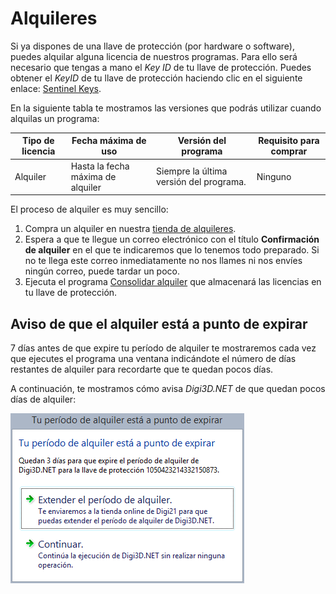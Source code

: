 # Alquileres

Si ya dispones de una llave de protección (por hardware o software), puedes alquilar alguna licencia de nuestros programas. Para ello será necesario que tengas a mano el _Key ID_ de tu llave de protección. Puedes obtener el _KeyID_ de tu llave de protección haciendo clic en el siguiente enlace: [Sentinel Keys](http://localhost:1947/\_int\_/devices.html).

En la siguiente tabla te mostramos las versiones que podrás utilizar cuando alquilas un programa:

| Tipo de licencia | Fecha máxima de uso               | Versión del programa                    | Requisito para comprar |
| ---------------- | --------------------------------- | --------------------------------------- | ---------------------- |
| Alquiler         | Hasta la fecha máxima de alquiler | Siempre la última versión del programa. | Ninguno                |

El proceso de alquiler es muy sencillo:

1. Compra un alquiler en nuestra [tienda de alquileres](http://www.digi21.net/Tienda/Alquiler).
2. Espera a que te llegue un correo electrónico con el título **Confirmación de alquiler** en el que te indicaremos que lo tenemos todo preparado. Si no te llega este correo inmediatamente no nos llames ni nos envíes ningún correo, puede tardar un poco.
3. Ejecuta el programa [Consolidar alquiler](/acerca-llaves-proteccion/programas-relacionados-con-licencias-y-llaves-de-proteccion/consolidar-alquiler.md) que almacenará las licencias en tu llave de protección.

## Aviso de que el alquiler está a punto de expirar

7 días antes de que expire tu período de alquiler te mostraremos cada vez que ejecutes el programa una ventana indicándote el número de días restantes de alquiler para recordarte que te quedan pocos días.

A continuación, te mostramos cómo avisa _Digi3D.NET_ de que quedan pocos días de alquiler:

![](../.gitbook/assets/alquiler-a-punto-de-expirar.png)
